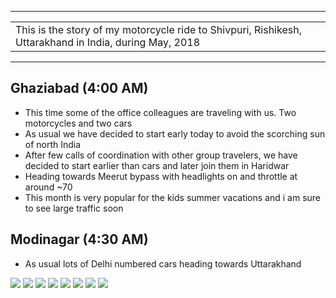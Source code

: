 
---

| |
| :--- |
| This is the story of my motorcycle ride to Shivpuri, Rishikesh, Uttarakhand in India, during May, 2018 |

---

##  Ghaziabad (4:00 AM)
*	This time some of the office colleagues are traveling with us. Two motorcycles and two cars
*	As usual we have decided to start early today to avoid the scorching sun of north India
*	After few calls of coordination with other group travelers, we have decided to start earlier than cars and later join them in Haridwar
*	Heading towards Meerut bypass with headlights on and throttle at around ~70
*	This month is very popular for the kids summer vacations and i am sure to see large traffic soon

##  Modinagar (4:30 AM)
*	As usual lots of Delhi numbered cars heading towards Uttarakhand

![](https://github.com/inbravo/travel/raw/master/may-2018/images/IMG_20180519_094835.jpg)
![](https://github.com/inbravo/travel/raw/master/may-2018/images/IMG_20180519_094839.jpg)
![](https://github.com/inbravo/travel/raw/master/may-2018/images/IMG_20180519_122345.jpg)
![](https://github.com/inbravo/travel/raw/master/may-2018/images/IMG_20180519_124933.jpg)
![](https://github.com/inbravo/travel/raw/master/may-2018/images/IMG_20180519_144729.jpg)
![](https://github.com/inbravo/travel/raw/master/may-2018/images/IMG_20180519_162821.jpg)
![](https://github.com/inbravo/travel/raw/master/may-2018/images/IMG_20180519_175535.jpg)
![](https://github.com/inbravo/travel/raw/master/may-2018/images/IMG_20180520_054730.jpg)